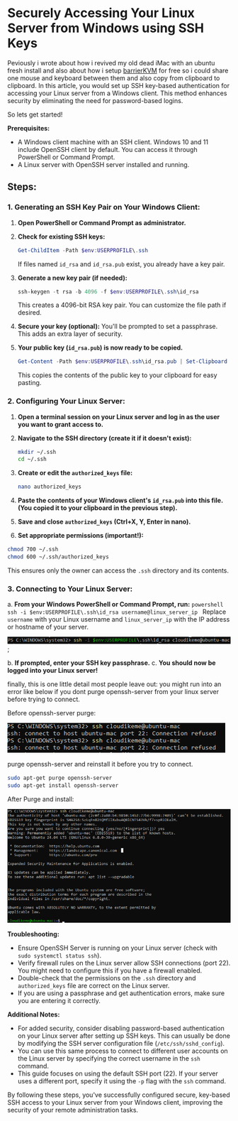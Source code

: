 # Securely Accessing Your Linux Server from Windows using SSH Keys

Peviously i wrote about how i revived my old dead iMac with an ubuntu fresh install and also about how i setup [barrierKVM](https://github.com/debauchee/barrier) for free so i could share one mouse and keyboard between them and also copy from clipboard to clipboard. In this article, you would set up SSH key-based authentication for accessing your Linux server from a Windows client. This method enhances security by eliminating the need for password-based logins.

So lets get started!

**Prerequisites:**

* A Windows client machine with an SSH client. Windows 10 and 11 include OpenSSH client by default.  You can access it through PowerShell or Command Prompt.
* A Linux server with OpenSSH server installed and running.

## **Steps:**

### **1. Generating an SSH Key Pair on Your Windows Client:**

   1. **Open PowerShell or Command Prompt as administrator.**
   2. **Check for existing SSH keys:**

       ```powershell
       Get-ChildItem -Path $env:USERPROFILE\.ssh
       ```

       If files named `id_rsa` and `id_rsa.pub` exist, you already have a key pair.
   3. **Generate a new key pair (if needed):**

       ```powershell
       ssh-keygen -t rsa -b 4096 -f $env:USERPROFILE\.ssh\id_rsa
       ```

       This creates a 4096-bit RSA key pair. You can customize the file path if desired.
   4. **Secure your key (optional):**
       You'll be prompted to set a passphrase. This adds an extra layer of security.
   5. **Your public key (`id_rsa.pub`) is now ready to be copied.**

       ```powershell
       Get-Content -Path $env:USERPROFILE\.ssh\id_rsa.pub | Set-Clipboard 
       ```

       This copies the contents of the public key to your clipboard for easy pasting.

### **2. Configuring Your Linux Server:**

   1. **Open a terminal session on your Linux server and log in as the user you want to grant access to.**
   2. **Navigate to the SSH directory (create it if it doesn't exist):**

       ```bash
       mkdir ~/.ssh
       cd ~/.ssh
       ```

   3. **Create or edit the `authorized_keys` file:**

       ```bash
       nano authorized_keys 
       ```

   4. **Paste the contents of your Windows client's `id_rsa.pub` into this file. (You copied it to your clipboard in the previous step).**
   5. **Save and close `authorized_keys` (Ctrl+X, Y, Enter in nano).**
   6. **Set appropriate permissions (important!):**

```bash
chmod 700 ~/.ssh
chmod 600 ~/.ssh/authorized_keys
```

This ensures only the owner can access the `.ssh` directory and its contents.

### **3. Connecting to Your Linux Server:**

a. **From your Windows PowerShell or Command Prompt, run:**
       ```powershell
       ssh -i $env:USERPROFILE\.ssh\id_rsa username@linux_server_ip
       ```
       Replace `username` with your Linux username and `linux_server_ip` with the IP address or hostname of your server.

![alt text](image.png);

b. **If prompted, enter your SSH key passphrase.**
c. **You should now be logged into your Linux server!**

finally, this is one little detail most people leave out: you might run into an error like below if you dont purge openssh-server from your linux server before trying to connect.

Before openssh-server purge:

![alt text](ssh-no-purge-error.png)

purge openssh-server and reinstall it before you try to connect.

```bash
sudo apt-get purge openssh-server
sudo apt-get install openssh-server
```

After Purge and install:

![alt text](ssh-after-purge.png)

**Troubleshooting:**

* Ensure OpenSSH Server is running on your Linux server (check with `sudo systemctl status ssh`).
* Verify firewall rules on the Linux server allow SSH connections (port 22). You might need to configure this if you have a firewall enabled.
* Double-check that the permissions on the `.ssh` directory and `authorized_keys` file are correct on the Linux server.
* If you are using a passphrase and get authentication errors, make sure you are entering it correctly.

**Additional Notes:**

* For added security, consider disabling password-based authentication on your Linux server after setting up SSH keys. This can usually be done by modifying the SSH server configuration file (`/etc/ssh/sshd_config`).
* You can use this same process to connect to different user accounts on the Linux server by specifying the correct username in the `ssh` command.
* This guide focuses on using the default SSH port (22). If your server uses a different port, specify it using the `-p` flag with the `ssh` command.

By following these steps, you've successfully configured secure, key-based SSH access to your Linux server from your Windows client, improving the security of your remote administration tasks.
